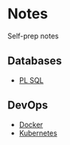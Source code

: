 # Notes
Self-prep notes


## Databases
<ul>
    <li><a href="https://divyap09.github.io/Notes/Database/PL%20SQL" target="_blank" alt="PL SQL">PL SQL</a></li>
</ul>

## DevOps
<ul>
    <li><a href="https://divyap09.github.io/Notes/DevOps/Docker" target="_blank" alt="Docker">Docker</a></li>
    <li><a href="https://divyap09.github.io/Notes/DevOps/Kubernetes" target="_blank" alt="Kubernetes">Kubernetes</a></li>
</ul>



